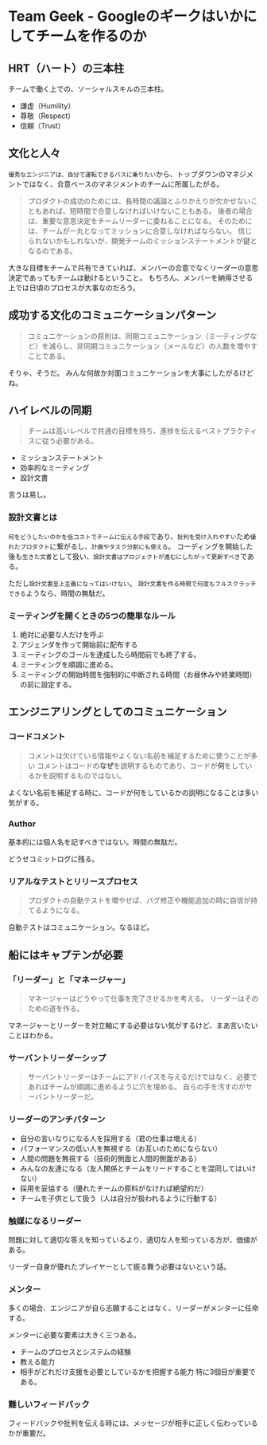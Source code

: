 # Team Geek - Googleのギークはいかにしてチームを作るのか

## HRT（ハート）の三本柱

チームで働く上での、ソーシャルスキルの三本柱。

- 謙虚（Humility）
- 尊敬（Respect）
- 信頼（Trust）

## 文化と人々

`優秀なエンジニアは、自分で運転できるバスに乗りたい`から、トップダウンのマネジメントではなく、合意ベースのマネジメントのチームに所属したがる。

> プロダクトの成功のためには、長時間の議論とふりかえりが欠かせないこともあれば、短時間で合意しなければいけないこともある。
> 後者の場合は、重要な意思決定をチームリーダーに委ねることになる。
> そのためには、チームが一丸となってミッションに合意しなければならない。
> 信じられないかもしれないが、開発チームのミッションステートメントが鍵となるのである。

大きな目標をチームで共有できていれば、メンバーの合意でなくリーダーの意思決定であってもチームは動けるということ。
もちろん、メンバーを納得させる上では日頃のプロセスが大事なのだろう。

## 成功する文化のコミュニケーションパターン

> コミュニケーションの原則は、同期コミュニケーション（ミーティングなど）を減らし、非同期コミュニケーション（メールなど）の人数を増やすことである。

そりゃ、そうだ。
みんな何故か対面コミュニケーションを大事にしたがるけどね。

## ハイレベルの同期

> チームは高いレベルで共通の目標を持ち、進捗を伝えるベストプラクティスに従う必要がある。

- ミッションステートメント
- 効率的なミーティング
- 設計文書

言うは易し。

### 設計文書とは

`何をどうしたいのかを低コストでチームに伝える手段`であり、`批判を受け入れやすい`ため`優れたプロダクト`に繋がるし、`計画やタスク分割にも使える`。
コーディングを開始した後も`生きた文書`として扱い、`設計文書はプロジェクトが進むにしたがって更新すべき`である。

ただし`設計文書至上主義になってはいけない`。
`設計文書を作る時間で何度もフルスクラッチできる`ようなら、時間の無駄だ。

### ミーティングを開くときの5つの簡単なルール

1. 絶対に必要な人だけを呼ぶ
1. アジェンダを作って開始前に配布する
1. ミーティングのゴールを達成したら時間前でも終了する。
1. ミーティングを順調に進める。
1. ミーティングの開始時間を強制的に中断される時間（お昼休みや終業時間）の前に設定する。

## エンジニアリングとしてのコミュニケーション

### コードコメント

> コメントは欠けている情報やよくない名前を補足するために使うことが多い
> コメントはコードの**なぜ**を説明するものであり、コードが**何**をしているかを説明するものではない。

よくない名前を補足する時に、コードが何をしているかの説明になることは多い気がする。

### Author

基本的には個人名を記すべきではない。時間の無駄だ。

どうせコミットログに残る。

### リアルなテストとリリースプロセス

> プロダクトの自動テストを増やせば、バグ修正や機能追加の時に自信が持てるようになる。

自動テストはコミュニケーション。なるほど。

## 船にはキャプテンが必要

### 「リーダー」と「マネージャー」

> マネージャーはどうやって仕事を完了させるかを考える。
> リーダーはそのための道を作る。

マネージャーとリーダーを対立軸にする必要はない気がするけど、まあ言いたいことはわかる。

### サーバントリーダーシップ

> サーバントリーダーはチームにアドバイスを与えるだけではなく、必要であればチームが順調に進めるように穴を埋める。
> 自らの手を汚すのがサーバントリーダーだ。

### リーダーのアンチパターン

- 自分の言いなりになる人を採用する（君の仕事は増える）
- パフォーマンスの低い人を無視する（お互いのためにならない）
- 人間の問題を無視する（技術的側面と人間的側面がある）
- みんなの友達になる（友人関係とチームをリードすることを混同してはいけない）
- 採用を妥協する（優れたチームの原料がなければ絶望的だ）
- チームを子供として扱う（人は自分が扱われるように行動する）

### 触媒になるリーダー

問題に対して適切な答えを知っているより、適切な人を知っている方が、価値がある。

リーダー自身が優れたプレイヤーとして振る舞う必要はないという話。

### メンター

多くの場合、エンジニアが自ら志願することはなく、リーダーがメンターに任命する。

メンターに必要な要素は大きく三つある。
- チームのプロセスとシステムの経験
- 教える能力
- 相手がどれだけ支援を必要としているかを把握する能力
特に3個目が重要である。

### 難しいフィードバック

フィードバックや批判を伝える時には、メッセージが相手に正しく伝わっているかが重要だ。



